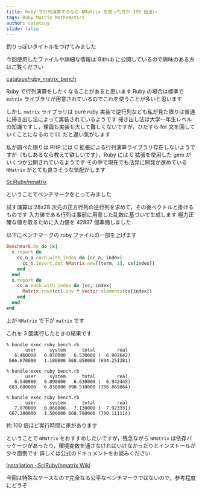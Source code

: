 ```yaml
---
title: Ruby で行列演算するなら NMatrix を使った方が 100 倍速い
tags: Ruby Matrix Mathematics
author: catatsuy
slide: false
---
```

釣りっぽいタイトルをつけてみました

今回使用したファイルや詳細な情報は Github に公開しているので興味のある方はご覧ください

[catatsuy/ruby_matrix_bench](https://github.com/catatsuy/ruby_matrix_bench)

Ruby で行列演算をしたくなることがあると思います
Ruby の場合は標準で `matrix` ライブラリが用意されているのでこれを使うことが多いと思います

しかし `matrix` ライブラリは pure ruby 実装で逆行列なども私が見た限りは普通に掃き出し法によって実装されているようです
掃き出し法は大学一年生レベルの知識ですし，理論も実装も大して難しくないですが，ひたすら for 文を回していくことになるので LL だと遅い気がします

私が調べた限りは PHP には C 拡張による行列演算ライブラリ存在しないようですが（もしあるなら教えて欲しいです），Ruby には C 拡張を使用した gem がいくつか公開されているようです
その中で現在でも活発に開発が進めている `NMatrix` がとても良さそうな気配がします

[SciRuby/nmatrix](https://github.com/SciRuby/nmatrix)

ということでベンチマークをとってみました

試す演算は 28x28 次元の正方行列の逆行列を求めて，その後ベクトルと掛けるものです
入力値である行列は事前に用意した乱数に基づいて生成します
極力正確な値を取るために入力値を 42837 個準備しました

以下にベンチマークの ruby ファイルの一部を上げます

```ruby:bench.rb
Benchmark.bm do |x|
  x.report do
    cc_n_a.each.with_index do |cc_n, index|
      cc_n.invert.dot NMatrix.new([term, 1], cs[index])
    end
  end
  x.report do
    cc_a.each.with_index do |cc, index|
      Matrix.rows(cc).inv * Vector.elements(cs[index])
    end
  end
end
```

上が `NMatrix` で下が `matrix` です

これを 3 回実行したときの結果です

    % bundle exec ruby bench.rb
           user     system      total        real
       6.460000   0.070000   6.530000 (  6.982642)
     666.870000   1.180000 668.050000 (694.251381)

    % bundle exec ruby bench.rb
           user     system      total        real
       6.540000   0.090000   6.630000 (  6.942445)
     683.680000   6.830000 690.510000 (786.069864)

    % bundle exec ruby bench.rb
           user     system      total        real
       7.070000   0.060000   7.130000 (  7.923331)
     667.280000   1.500000 668.780000 (700.111114)


約 100 倍ほど実行時間に差があります

ということで `NMatrix` をおすすめしたいですが，残念ながら `NMatrix` は依存パッケージがあったり，環境変数を通さなければいけなかったりとインストールが少々面倒です
詳しくは公式のドキュメントをお読みください

[Installation · SciRuby/nmatrix Wiki](https://github.com/SciRuby/nmatrix/wiki/Installation)

今回は特殊なケースなので完全なる公平なベンチマークではないので，参考程度にどうぞ

